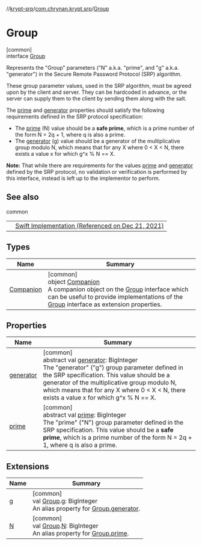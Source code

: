 //[krypt-srp](../../../index.md)/[com.chrynan.krypt.srp](../index.md)/[Group](index.md)

# Group

[common]\
interface [Group](index.md)

Represents the "Group" parameters ("N" a.k.a. "prime", and "g" a.k.a. "generator") in the Secure Remote Password Protocol (SRP) algorithm.

These group parameter values, used in the SRP algorithm, must be agreed upon by the client and server. They can be hardcoded in advance, or the server can supply them to the client by sending them along with the salt.

The [prime](prime.md) and [generator](generator.md) properties should satisfy the following requirements defined in the SRP protocol specification:

- 
   The [prime](prime.md) (N) value should be a **safe prime**, which is a prime number of the form N = 2q + 1, where q is also a prime.
- 
   The [generator](generator.md) (g) value should be a generator of the multiplicative group modulo N, which means that for any X where 0 < X < N, there exists a value x for which g^x % N == X.

**Note:** That while there are requirements for the values [prime](prime.md) and [generator](generator.md) defined by the SRP protocol, no validation or verification is performed by this interface, instead is left up to the implementor to perform.

## See also

common

| | |
|---|---|
|  | [Swift Implementation (Referenced on Dec 21, 2021)](https://github.com/Bouke/SRP/blob/master/Sources/Group.swift) |

## Types

| Name | Summary |
|---|---|
| [Companion](-companion/index.md) | [common]<br>object [Companion](-companion/index.md)<br>A companion object on the [Group](index.md) interface which can be useful to provide implementations of the [Group](index.md) interface as extension properties. |

## Properties

| Name | Summary |
|---|---|
| [generator](generator.md) | [common]<br>abstract val [generator](generator.md): BigInteger<br>The "generator" ("g") group parameter defined in the SRP specification. This value should be a generator of the multiplicative group modulo N, which means that for any X where 0 < X < N, there exists a value x for which g^x % N == X. |
| [prime](prime.md) | [common]<br>abstract val [prime](prime.md): BigInteger<br>The "prime" ("N") group parameter defined in the SRP specification. This value should be a **safe prime**, which is a prime number of the form N = 2q + 1, where q is also a prime. |

## Extensions

| Name | Summary |
|---|---|
| [g](../g.md) | [common]<br>val [Group](index.md).[g](../g.md): BigInteger<br>An alias property for [Group.generator](generator.md). |
| [N](../-n.md) | [common]<br>val [Group](index.md).[N](../-n.md): BigInteger<br>An alias property for [Group.prime](prime.md). |
